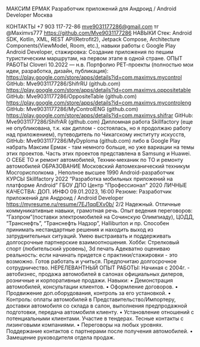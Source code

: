 МАКСИМ ЕРМАК 
Разработчик приложений для Андроид / Android
Developer
Москва

КОНТАКТЫ
+7 903 117-72-86  mve9031177286@gmail.com
тг @Maximvs777  https://github.com/Mve9031177286
НАВЫКИ
Стек: Android SDK, Kotlin, XML, REST
API(Retrofit2), Jetpack Compose, Architecture
Components(ViewModel, Room, etc.), навыки
работы с Google Play
Android Developer, стажировка:
Создание приложения по пешим туристическим маршрутам, на первом этапе в одной стране.
ОПЫТ РАБОТЫ
Cloveri 10.2022 — н.в.
Портфолио
РЕТ-проекты (полностью мои идеи, разработка, дизайн, публикация):
https://play.google.com/store/apps/details?id=com.maximvs.mycontrol
GitHub: Mve9031177286/ShifrRU (github.com)
https://play.google.com/store/apps/details?id=com.maximvs.oppositetable
GitHub: Mve9031177286/OppositeTable (github.com)
https://play.google.com/store/apps/details?id=com.maximvs.mycontroleng
GitHub: Mve9031177286/MyControlENG (github.com)
https://play.google.com/store/apps/details?id=com.maximvs.shifrar
GitHub: Mve9031177286/ShifrAR (github.com)
Дипломная работа Skillfactory (еще не опубликована, т.к. как диплом - состоялась,
но я продолжаю работу над приложением), путеводитель по Чикагскому институту искусств, GitHub:
Mve9031177286/MyDyploma (github.com)
либо в Google Play набрать Максим Ермак - там немного больше, но уже вариации на темы этих
проектов.
Часть этих проектов представлена в Samsung и Huawei.  
О СЕБЕ
ТО и ремонт автомобилей, Техник-механик по ТО и ремонту автомобилей
ОБРАЗОВАНИЕ
Московский Автомеханический техникум Мосгорисполкома , Неполное высшее 1990
Android-разработчик
КУРСЫ
Skillfactory 2022
“Разработка мобильных приложений на платформе Android”
ГБОУ ДПО Центр "Профессионал" 2020
ЛИЧНЫЕ КАЧЕСТВА:
ДОП. ИНФО
09.01.2023, 16:00 Резюме: Разработчик приложений для Андроид / Android Developer
https://myresume.ru/resume/7EJ1qqEXv0b/ 2/2
Надежный.
Отличные коммуникативные навыки, грамотная речь.
Опыт ведения переговоров: “Газпром”(поставки электромобилей на Сочинскую Олимпиаду), ЦОДД,
“Транснефть”, “Транснефть Надзор”, Halliburton и пр.
Способен принимать нестандартные решения и находить выход из затруднительных ситуаций.
Умею выстраивать и поддерживать долгосрочные партнерские взаимоотношения.
Хобби: Стрелковый спорт (любительский уровень), 3d печать
Адекватно оцениваю реальность: если начинать придется с практики/стажировки - это возможно. 
Готов работать и учиться. Предпочитаю долгосрочное сотрудничество.
НЕРЕЛЕВАНТНЫЙ ОПЫТ РАБОТЫ: 
Начиная с 2004г. - автобизнес, продажа автомобилей в салонах официальных дилеров, розничные и
корпоративные продажи.
Навыки:
• Демонстрация автомобилей, консультации клиентов.
• Оформление договоров.
• Продвижение доп.оборудования, контроль за его установкой.
• Контроль: оплаты автомобилей в Представительство/Импортеру, доставки автомобиля со склада в
салон, выполнения предпродажной подготовки, передача автомобиля клиенту. 
• Установление отношений с потенциальными клиентами. Участие в тендерах. Тесные контакты с
лизинговыми компаниями. 
• Переговоры на любых уровнях. Поддержание контактов с партнерами после получения
автомобилей.
• Замещение руководителя отдела продаж.
